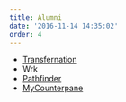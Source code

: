 ```yaml
---
title: Alumni
date: '2016-11-14 14:35:02'
order: 4
---
```

<ul class="list di ml0 center tc">
 <li>
   <a href="http://transfernation.org/" class="link underline-hover red">Transfernation</a>
 </li>
 <li>
   Wrk
 </li>
 <li>
   <a href="https://www.pathfinder.vet/" class="link underline-hover red">Pathfinder</a>
 </li>
 <li>
   <a href="http://www.mycounterpane.com/" class="link underline-hover red">MyCounterpane</a>
 </li>
</ul>

